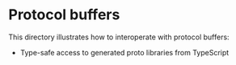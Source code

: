 # Protocol buffers

This directory illustrates how to interoperate with protocol buffers:

- Type-safe access to generated proto libraries from TypeScript
